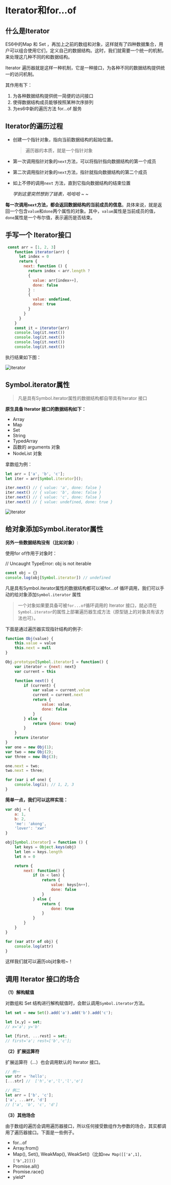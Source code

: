 # Iterator和for...of

## 什么是Iterator

ES6中的Map 和 Set ，再加上之前的数组和对象，这样就有了四种数据集合，用户可以组合使用它们，定义自己的数据结构。这时，我们就需要一个统一的机制，来处理这几种不同的和数据结构。

Iterator 遍历器就是这样一种机制，它是一种接口，为各种不同的数据结构提供统一的访问机制。

其作用有下：

1. 为各种数据结构提供统一简便的访问接口
2. 使得数据结构成员能够按照某种次序排列
3. 为es6中新的遍历方法 for...of 服务



## Iterator的遍历过程

- 创建一个指针对象，指向当前数据结构的起始位置。

  > 遍历器的本质，就是一个指针对象

- 第一次调用指针对象的`next`方法，可以将指针指向数据结构的第一个成员

- 第二次调用指针对象的`next`方法，指针就指向数据结构的第二个成员

- 如上不停的调用`next` 方法，直到它指向数据结构的结束位置 

  *学到这里突然想到了链表，哈哈哈 ~ ~*

**每一次调用`next`方法，都会返回数据结构的当前成员的信息**。具体来说，就是返回一个包含`value`和`done`两个属性的对象。其中，`value`属性是当前成员的值，`done`属性是一个布尔值，表示遍历是否结束。

## 手写一个 Iterator接口

```javascript
 const arr = [1, 2, 3]
    function iterator(arr) {
      let index = 0
      return {
        next: function () {
          return index < arr.length ? 
          {
            value: arr[index++], 
            done: false
          } : 
          {
            value: undefined,
            done: true
          }
        }
      }
    }
    const it = iterator(arr)
    console.log(it.next())
    console.log(it.next())
    console.log(it.next())
    console.log(it.next())
```

执行结果如下图：

![iterator](https://blog-1257919906.cos.ap-guangzhou.myqcloud.com/image/notes/es6/iterator1.png)

## Symbol.iterator属性

> 凡是具有Symbol.iterator属性的数据结构都自带具有Iterator 接口

**原生具备 Iterator 接口的数据结构如下：**

- Array
- Map
- Set
- String
- TypedArray
- 函数的 arguments 对象
- NodeList 对象

拿数组为例：

```javascript
let arr = ['a', 'b', 'c'];
let iter = arr[Symbol.iterator]();

iter.next() // { value: 'a', done: false }
iter.next() // { value: 'b', done: false }
iter.next() // { value: 'c', done: false }
iter.next() // { value: undefined, done: true }
```

![iterator](https://blog-1257919906.cos.ap-guangzhou.myqcloud.com/image/notes/es6/iterator1.png)

## 给对象添加Symbol.iterator属性

**另外一些数据结构没有（比如对象）**:

使用for of作用于对象时：

// Uncaught TypeError: obj is not iterable

```javascript
const obj = {}
console.log(obj[Symbol.iterator]) // undefined
```

凡是具有Symbol.iterator属性的数据结构都可以被for...of 循环调用，我们可以手动的给对象添加`Symbol.iterator` 属性

> 一个对象如果要具备可被`for...of`循环调用的 Iterator 接口，就必须在`Symbol.iterator`的属性上部署遍历器生成方法（原型链上的对象具有该方法也可）。

下面是通过遍历器实现指针结构的例子:

```javascript
function Obj(value) {
    this.value = value
    this.next = null
}

Obj.prototype[Symbol.iterator] = function() {
    var iterator = {next: next}
    var current = this

    function next() {
        if (current) {
            var value = current.value
            current = current.next
            return {
                value: value,
                done: false
            }
        } else {
            return {done: true}
        }
    }
    return iterator
}
var one = new Obj(1);
var two = new Obj(2);
var three = new Obj(3);

one.next = two;
two.next = three;

for (var i of one) {
    console.log(i); // 1, 2, 3
}
```

**简单一点，我们可以这样实现：**

```javascript
var obj = {
    a: 1,
    b: 2,
    'me': 'akong',
    'lover': 'xwr'
}

obj[Symbol.iterator] = function () {
    let keys = Object.keys(obj)
    let len = keys.length
    let n = 0

    return {
        next: function() {
            if (n < len) {
                return {
                    value: keys[n++],
                    done: false
                }
            } else {
                return {
                    done: true
                }
            }
        }
    }
}

for (var attr of obj) {
    console.log(attr)
}
```

这样我们就可以遍历obj对象啦~！

## 调用 Iterator 接口的场合

**（1）解构赋值**

对数组和 Set 结构进行解构赋值时，会默认调用`Symbol.iterator`方法。

``` javascript
let set = new Set().add('a').add('b').add('c');

let [x,y] = set;
// x='a'; y='b'

let [first, ...rest] = set;
// first='a'; rest=['b','c'];
```

**（2）扩展运算符**

扩展运算符（...）也会调用默认的 Iterator 接口。

```javascript
// 例一
var str = 'hello';
[...str] //  ['h','e','l','l','o']

// 例二
let arr = ['b', 'c'];
['a', ...arr, 'd']
// ['a', 'b', 'c', 'd']
```

**（3）其他场合**

由于数组的遍历会调用遍历器接口，所以任何接受数组作为参数的场合，其实都调用了遍历器接口。下面是一些例子。

- for...of
- Array.from()
- Map(), Set(), WeakMap(), WeakSet()（比如`new Map([['a',1],['b',2]])`）
- Promise.all()
- Promise.race()
- yield*